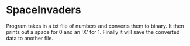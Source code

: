 # SpaceInvaders
 Program takes in a txt file of numbers and converts them to binary. It then prints out a space for 0 and an 'X' for 1. Finally it will save the converted data to another file. 
